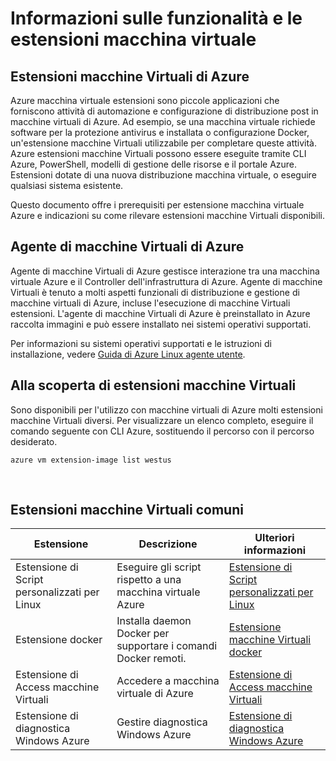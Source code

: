 <properties
 pageTitle="Caratteristiche e le estensioni macchina virtuale | Microsoft Azure"
 description="Informazioni sulle estensioni disponibili per le macchine virtuali di Azure, raggruppati in base informazioni forniscono o migliorare."
 services="virtual-machines-linux"
 documentationCenter=""
 authors="neilpeterson"
 manager="timlt"
 editor=""
 tags="azure-service-management,azure-resource-manager"/>

<tags
 ms.service="virtual-machines-linux"
 ms.devlang="na"
 ms.topic="article"
 ms.tgt_pltfrm="vm-linux"
 ms.workload="infrastructure-services"
 ms.date="09/22/2016"
 ms.author="nepeters"/>

# <a name="about-virtual-machine-extensions-and-features"></a>Informazioni sulle funzionalità e le estensioni macchina virtuale

## <a name="azure-vm-extensions"></a>Estensioni macchine Virtuali di Azure

Azure macchina virtuale estensioni sono piccole applicazioni che forniscono attività di automazione e configurazione di distribuzione post in macchine virtuali di Azure. Ad esempio, se una macchina virtuale richiede software per la protezione antivirus e installata o configurazione Docker, un'estensione macchine Virtuali utilizzabile per completare queste attività. Azure estensioni macchine Virtuali possono essere eseguite tramite CLI Azure, PowerShell, modelli di gestione delle risorse e il portale Azure. Estensioni dotate di una nuova distribuzione macchina virtuale, o eseguire qualsiasi sistema esistente.

Questo documento offre i prerequisiti per estensione macchina virtuale Azure e indicazioni su come rilevare estensioni macchine Virtuali disponibili. 

## <a name="azure-vm-agent"></a>Agente di macchine Virtuali di Azure

Agente di macchine Virtuali di Azure gestisce interazione tra una macchina virtuale Azure e il Controller dell'infrastruttura di Azure. Agente di macchine Virtuali è tenuto a molti aspetti funzionali di distribuzione e gestione di macchine virtuali di Azure, incluse l'esecuzione di macchine Virtuali estensioni. L'agente di macchine Virtuali di Azure è preinstallato in Azure raccolta immagini e può essere installato nei sistemi operativi supportati. 

Per informazioni su sistemi operativi supportati e le istruzioni di installazione, vedere [Guida di Azure Linux agente utente](./virtual-machines-linux-agent-user-guide.md).

## <a name="discover-vm-extensions"></a>Alla scoperta di estensioni macchine Virtuali

Sono disponibili per l'utilizzo con macchine virtuali di Azure molti estensioni macchine Virtuali diversi. Per visualizzare un elenco completo, eseguire il comando seguente con CLI Azure, sostituendo il percorso con il percorso desiderato.

```none
azure vm extension-image list westus
```

<br />

## <a name="common-vm-extensions"></a>Estensioni macchine Virtuali comuni

|Estensione   |Descrizione   |Ulteriori informazioni   |
|---|---|---|
|Estensione di Script personalizzati per Linux  | Eseguire gli script rispetto a una macchina virtuale Azure  |[Estensione di Script personalizzati per Linux](./virtual-machines-linux-extensions-customscript.md)   |
|Estensione docker |Installa daemon Docker per supportare i comandi Docker remoti.  | [Estensione macchine Virtuali docker](./virtual-machines-linux-dockerextension.md)  |
|Estensione di Access macchine Virtuali | Accedere a macchina virtuale di Azure  |[Estensione di Access macchine Virtuali](https://github.com/Azure/azure-linux-extensions/tree/master/VMAccess) |
|Estensione di diagnostica Windows Azure |Gestire diagnostica Windows Azure |[Estensione di diagnostica Windows Azure](https://azure.microsoft.com/blog/windows-azure-virtual-machine-monitoring-with-wad-extension/) |

